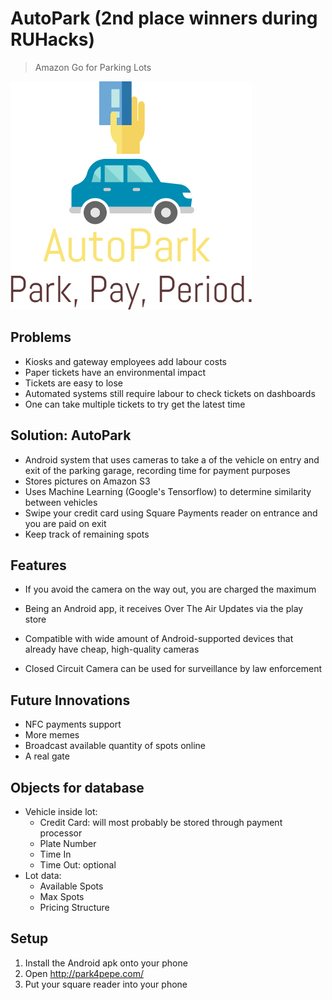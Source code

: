 # AutoPark (2nd place winners during RUHacks)

> Amazon Go for Parking Lots

![AutoPark Logo](logo.png?raw=true)

## Problems

- Kiosks and gateway employees add labour costs
- Paper tickets have an environmental impact
- Tickets are easy to lose
- Automated systems still require labour to check tickets on dashboards
- One can take multiple tickets to try get the latest time

## Solution: AutoPark

- Android system that uses cameras to take a of the vehicle on entry and exit of the parking garage, recording time for payment purposes
- Stores pictures on Amazon S3
- Uses Machine Learning (Google's Tensorflow) to determine similarity between vehicles
- Swipe your credit card using Square Payments reader on entrance and you are paid on exit
- Keep track of remaining spots

## Features

- If you avoid the camera on the way out, you are charged the maximum


- Being an Android app, it receives Over The Air Updates via the play store
- Compatible with wide amount of Android-supported devices that already have cheap, high-quality cameras
- Closed Circuit Camera can be used for surveillance by law enforcement

## Future Innovations

- NFC payments support
- More memes
- Broadcast available quantity of spots online
- A real gate

## Objects for database

* Vehicle inside lot:
  * Credit Card: will most probably be stored through payment processor
  * Plate Number
  * Time In
  * Time Out: optional
* Lot data:
  * Available Spots
  * Max Spots
  * Pricing Structure

## Setup

1. Install the Android apk onto your phone
2. Open http://park4pepe.com/
3. Put your square reader into your phone


